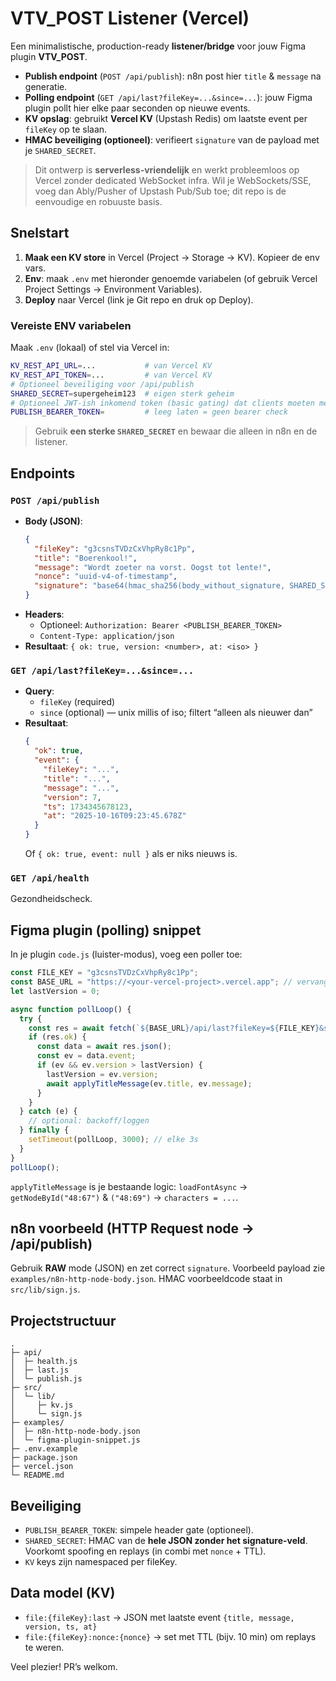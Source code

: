 # VTV_POST Listener (Vercel)

Een minimalistische, production-ready **listener/bridge** voor jouw Figma plugin **VTV_POST**.
- **Publish endpoint** (`POST /api/publish`): n8n post hier `title` & `message` na generatie.
- **Polling endpoint** (`GET /api/last?fileKey=...&since=...`): jouw Figma plugin pollt hier elke paar seconden op nieuwe events.
- **KV opslag**: gebruikt **Vercel KV** (Upstash Redis) om laatste event per `fileKey` op te slaan.
- **HMAC beveiliging (optioneel)**: verifieert `signature` van de payload met je `SHARED_SECRET`.

> Dit ontwerp is **serverless-vriendelijk** en werkt probleemloos op Vercel zonder dedicated WebSocket infra.
> Wil je WebSockets/SSE, voeg dan Ably/Pusher of Upstash Pub/Sub toe; dit repo is de eenvoudige en robuuste basis.

## Snelstart

1. **Maak een KV store** in Vercel (Project → Storage → KV). Kopieer de env vars.
2. **Env**: maak `.env` met hieronder genoemde variabelen (of gebruik Vercel Project Settings → Environment Variables).
3. **Deploy** naar Vercel (link je Git repo en druk op Deploy).

### Vereiste ENV variabelen

Maak `.env` (lokaal) of stel via Vercel in:

```bash
KV_REST_API_URL=...           # van Vercel KV
KV_REST_API_TOKEN=...         # van Vercel KV
# Optioneel beveiliging voor /api/publish
SHARED_SECRET=supergeheim123  # eigen sterk geheim
# Optioneel JWT-ish inkomend token (basic gating) dat clients moeten meesturen
PUBLISH_BEARER_TOKEN=         # leeg laten = geen bearer check
```

> Gebruik **een sterke `SHARED_SECRET`** en bewaar die alleen in n8n en de listener.

## Endpoints

### `POST /api/publish`

- **Body (JSON)**:
  ```json
  {
    "fileKey": "g3csnsTVDzCxVhpRy8c1Pp",
    "title": "Boerenkool!",
    "message": "Wordt zoeter na vorst. Oogst tot lente!",
    "nonce": "uuid-v4-of-timestamp",
    "signature": "base64(hmac_sha256(body_without_signature, SHARED_SECRET))"
  }
  ```
- **Headers**:
  - Optioneel: `Authorization: Bearer <PUBLISH_BEARER_TOKEN>`
  - `Content-Type: application/json`
- **Resultaat**: `{ ok: true, version: <number>, at: <iso> }`

### `GET /api/last?fileKey=...&since=...`

- **Query**:
  - `fileKey` (required)
  - `since` (optional) — unix millis of iso; filtert “alleen als nieuwer dan”
- **Resultaat**:
  ```json
  {
    "ok": true,
    "event": {
      "fileKey": "...",
      "title": "...",
      "message": "...",
      "version": 7,
      "ts": 1734345678123,
      "at": "2025-10-16T09:23:45.678Z"
    }
  }
  ```
  Of `{ ok: true, event: null }` als er niks nieuws is.

### `GET /api/health`

Gezondheidscheck.

## Figma plugin (polling) snippet

In je plugin `code.js` (luister-modus), voeg een poller toe:

```js
const FILE_KEY = "g3csnsTVDzCxVhpRy8c1Pp";
const BASE_URL = "https://<your-vercel-project>.vercel.app"; // vervang
let lastVersion = 0;

async function pollLoop() {
  try {
    const res = await fetch(`${BASE_URL}/api/last?fileKey=${FILE_KEY}&since=${Date.now()-60000}`);
    if (res.ok) {
      const data = await res.json();
      const ev = data.event;
      if (ev && ev.version > lastVersion) {
        lastVersion = ev.version;
        await applyTitleMessage(ev.title, ev.message);
      }
    }
  } catch (e) {
    // optional: backoff/loggen
  } finally {
    setTimeout(pollLoop, 3000); // elke 3s
  }
}
pollLoop();
```

`applyTitleMessage` is je bestaande logic: `loadFontAsync` → `getNodeById("48:67")` & `("48:69")` → `characters = ...`.

## n8n voorbeeld (HTTP Request node → /api/publish)

Gebruik **RAW** mode (JSON) en zet correct `signature`. Voorbeeld payload zie `examples/n8n-http-node-body.json`. HMAC voorbeeldcode staat in `src/lib/sign.js`.

## Projectstructuur

```
.
├─ api/
│  ├─ health.js
│  ├─ last.js
│  └─ publish.js
├─ src/
│  └─ lib/
│     ├─ kv.js
│     └─ sign.js
├─ examples/
│  ├─ n8n-http-node-body.json
│  └─ figma-plugin-snippet.js
├─ .env.example
├─ package.json
├─ vercel.json
└─ README.md
```

## Beveiliging

- `PUBLISH_BEARER_TOKEN`: simpele header gate (optioneel).
- `SHARED_SECRET`: HMAC van de **hele JSON zonder het signature-veld**. Voorkomt spoofing en replays (in combi met `nonce` + TTL).
- `KV` keys zijn namespaced per fileKey.

## Data model (KV)

- `file:{fileKey}:last` → JSON met laatste event `{title, message, version, ts, at}`
- `file:{fileKey}:nonce:{nonce}` → set met TTL (bijv. 10 min) om replays te weren.

Veel plezier! PR’s welkom.

